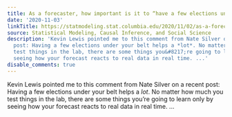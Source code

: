 ```yaml
---
title: As a forecaster, how important is it to “have a few elections under your belt”?
date: '2020-11-03'
linkTitle: https://statmodeling.stat.columbia.edu/2020/11/02/as-a-forecaster-how-important-is-it-to-have-a-few-elections-under-your-belt/
source: Statistical Modeling, Causal Inference, and Social Science
description: 'Kevin Lewis pointed me to this comment from Nate Silver on a recent
  post: Having a few elections under your belt helps a *lot*. No matter how much you
  test things in the lab, there are some things you&#8217;re going to learn only by
  seeing how your forecast reacts to real data in real time. ...'
disable_comments: true
---
```

Kevin Lewis pointed me to this comment from Nate Silver on a recent post: Having a few elections under your belt helps a *lot*. No matter how much you test things in the lab, there are some things you&#8217;re going to learn only by seeing how your forecast reacts to real data in real time. ...
